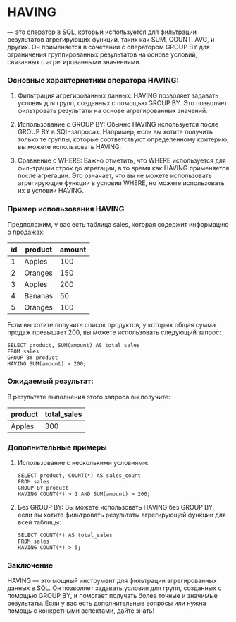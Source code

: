 # HAVING 

— это оператор в SQL, который используется для фильтрации результатов агрегирующих функций, таких как SUM, COUNT, AVG, и других. Он применяется в сочетании с оператором GROUP BY для ограничения группированных результатов на основе условий, связанных с агрегированными значениями.

### Основные характеристики оператора HAVING:

1. Фильтрация агрегированных данных: HAVING позволяет задавать условия для групп, созданных с помощью GROUP BY. Это позволяет фильтровать результаты на основе агрегированных значений.

2. Использование с GROUP BY: Обычно HAVING используется после GROUP BY в SQL-запросах. Например, если вы хотите получить только те группы, которые соответствуют определенному критерию, вы можете использовать HAVING.

3. Сравнение с WHERE: Важно отметить, что WHERE используется для фильтрации строк до агрегации, в то время как HAVING применяется после агрегации. Это означает, что вы не можете использовать агрегирующие функции в условии WHERE, но можете использовать их в условии HAVING.

### Пример использования HAVING

Предположим, у вас есть таблица sales, которая содержит информацию о продажах:

| id | product  | amount |
|----|----------|--------|
| 1  | Apples   | 100    |
| 2  | Oranges  | 150    |
| 3  | Apples   | 200    |
| 4  | Bananas  | 50     |
| 5  | Oranges  | 100    |

Если вы хотите получить список продуктов, у которых общая сумма продаж превышает 200, вы можете использовать следующий запрос:

```
SELECT product, SUM(amount) AS total_sales
FROM sales
GROUP BY product
HAVING SUM(amount) > 200;
```


### Ожидаемый результат:

В результате выполнения этого запроса вы получите:

| product | total_sales |
|---------|-------------|
| Apples  | 300         |

### Дополнительные примеры

1. Использование с несколькими условиями:
   ```
   SELECT product, COUNT(*) AS sales_count
   FROM sales
   GROUP BY product
   HAVING COUNT(*) > 1 AND SUM(amount) > 200;
   ```


2. Без GROUP BY: Вы можете использовать HAVING без GROUP BY, если вы хотите фильтровать результаты агрегирующей функции для всей таблицы:
   ```
   SELECT COUNT(*) AS total_sales
   FROM sales
   HAVING COUNT(*) > 5;
   ```


### Заключение

HAVING — это мощный инструмент для фильтрации агрегированных данных в SQL. Он позволяет задавать условия для групп, созданных с помощью GROUP BY, и помогает получать более точные и значимые результаты. Если у вас есть дополнительные вопросы или нужна помощь с конкретными аспектами, дайте знать!